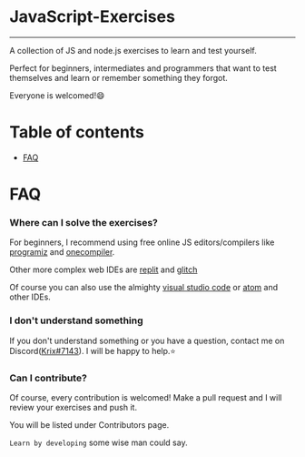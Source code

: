 # JavaScript-Exercises
---
A collection of JS and node.js exercises to learn and test yourself.

Perfect for beginners, intermediates and programmers that want to test themselves and learn or remember something they forgot.

Everyone is welcomed!😄

# Table of contents
- [FAQ](#FAQ)

# FAQ
### Where can I solve the exercises?
For beginners, I recommend using free online JS editors/compilers like [programiz] and [onecompiler].

Other more complex web IDEs are [replit] and [glitch]

Of course you can also use the almighty [visual studio code] or [atom] and other IDEs.

### I don't understand something
If you don't understand something or you have a question, contact me on Discord([Krix#7143]).
I will be happy to help.⭐

### Can I contribute?
Of course, every contribution is welcomed!
Make a pull request and I will review your exercises and push it.

You will be listed under Contributors page.

`Learn by developing` some wise man could say.

[programiz]:https://www.programiz.com/javascript/online-compiler/
[onecompiler]:https://onecompiler.com/javascript
[replit]:https://replit.com/
[glitch]:https://glitch.com/
[visual studio code]:https://code.visualstudio.com/
[atom]:https://atom.io/
[Krix#7143]:https://discordapp.com/users/760133992459796510/

